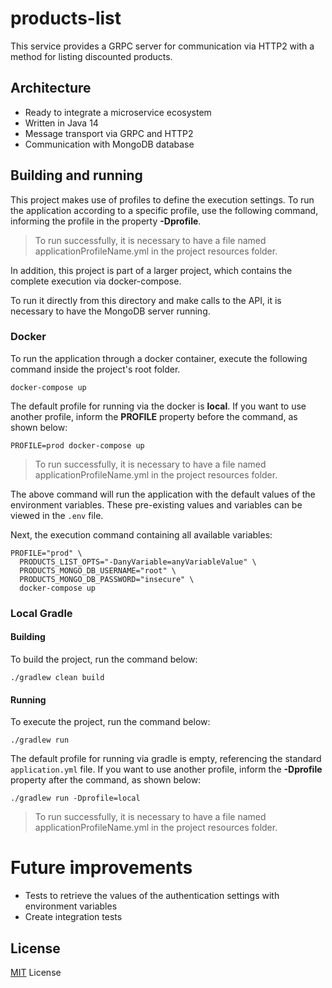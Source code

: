 # products-list

This service provides a GRPC server for communication via HTTP2 with a method for listing discounted products.

## Architecture

* Ready to integrate a microservice ecosystem
* Written in Java 14
* Message transport via GRPC and HTTP2
* Communication with MongoDB database

## Building and running

This project makes use of profiles to define the execution settings. To run the application according to a specific profile, use the following command, informing the profile in the property **-Dprofile**.

> To run successfully, it is necessary to have a file named applicationProfileName.yml in the project resources folder.

In addition, this project is part of a larger project, which contains the complete execution via docker-compose.

To run it directly from this directory and make calls to the API, it is necessary to have the MongoDB server running.

### Docker

To run the application through a docker container, execute the following command inside the project's root folder.

```shell script
docker-compose up 
```

The default profile for running via the docker is **local**. If you want to use another profile, inform the **PROFILE** property before the command, as shown below:

```shell script
PROFILE=prod docker-compose up
```

> To run successfully, it is necessary to have a file named applicationProfileName.yml in the project resources folder.

The above command will run the application with the default values of the environment variables. These pre-existing values and variables can be viewed in the `.env` file.

Next, the execution command containing all available variables:

```shell script
PROFILE="prod" \
  PRODUCTS_LIST_OPTS="-DanyVariable=anyVariableValue" \
  PRODUCTS_MONGO_DB_USERNAME="root" \
  PRODUCTS_MONGO_DB_PASSWORD="insecure" \
  docker-compose up
```

### Local Gradle

#### Building

To build the project, run the command below:

```shell script
./gradlew clean build
```

#### Running

To execute the project, run the command below:

```shell script
./gradlew run
```

The default profile for running via gradle is empty, referencing the standard `application.yml` file. If you want to use another profile, inform the **-Dprofile** property after the command, as shown below:

```shell script
./gradlew run -Dprofile=local
```

> To run successfully, it is necessary to have a file named applicationProfileName.yml in the project resources folder.

# Future improvements

* Tests to retrieve the values of the authentication settings with environment variables
* Create integration tests

## License

[MIT](LICENSE) License
